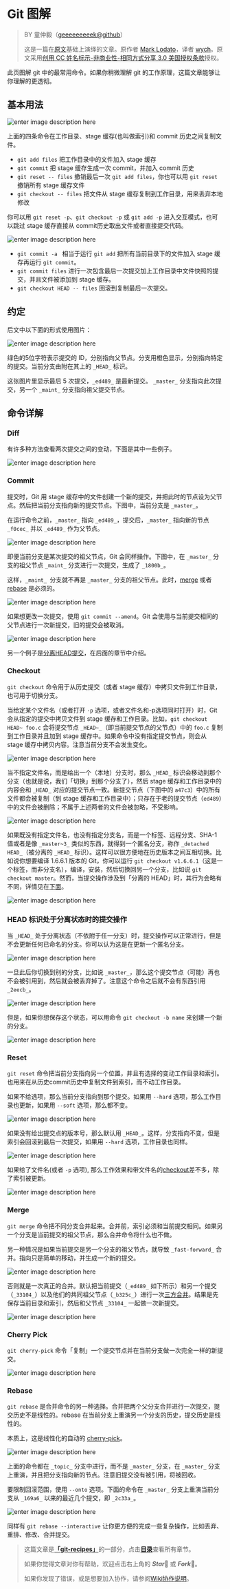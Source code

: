 # Git 图解

> BY 童仲毅（[geeeeeeeeek@github](https://github.com/geeeeeeeeek/git-recipes/)）
>
> 这是一篇在[原文](http://marklodato.github.io/visual-git-guide/index-zh-cn.html)基础上演绎的文章。原作者 [Mark Lodato](lodatom@gmail.com)，译者 [wych](ellrywych@gmail.com)。原文采用[创用 CC 姓名标示-非商业性-相同方式分享 3.0 美国授权条款](https://creativecommons.org/licenses/by-nc-sa/3.0/us/)授权。

此页图解 git 中的最常用命令。如果你稍微理解 git 的工作原理，这篇文章能够让你理解的更透彻。



## 基本用法

![enter image description here](http://marklodato.github.io/visual-git-guide/basic-usage.svg)

上面的四条命令在工作目录、stage 缓存(也叫做索引)和 commit 历史之间复制文件。

* `git add files` 把工作目录中的文件加入 stage 缓存
* `git commit` 把 stage 缓存生成一次 commit，并加入 commit 历史
* `git reset -- files` 撤销最后一次 `git add files`，你也可以用 `git reset` 撤销所有 stage 缓存文件
* `git checkout -- files` 把文件从 stage 缓存复制到工作目录，用来丢弃本地修改

你可以用 `git reset -p`、`git checkout -p` 或 `git add -p` 进入交互模式，也可以跳过 stage 缓存直接从  commit历史取出文件或者直接提交代码。

![enter image description here](http://marklodato.github.io/visual-git-guide/basic-usage-2.svg)

* `git commit -a ` 相当于运行 `git add` 把所有当前目录下的文件加入 stage 缓存再运行 `git commit`。
* `git commit files` 进行一次包含最后一次提交加上工作目录中文件快照的提交，并且文件被添加到 stage 缓存。
* `git checkout HEAD -- files` 回滚到复制最后一次提交。

## 约定

后文中以下面的形式使用图片：

![enter image description here](http://marklodato.github.io/visual-git-guide/conventions.svg)

绿色的5位字符表示提交的 ID，分别指向父节点。分支用橙色显示，分别指向特定的提交。当前分支由附在其上的 `_HEAD_` 标识。

这张图片里显示最后 5 次提交，`_ed489_` 是最新提交。 `_master_` 分支指向此次提交，另一个 `_maint_` 分支指向祖父提交节点。

## 命令详解

### Diff

有许多种方法查看两次提交之间的变动，下面是其中一些例子。

![enter image description here](http://marklodato.github.io/visual-git-guide/diff.svg)

### Commit

提交时，Git 用 stage 缓存中的文件创建一个新的提交，并把此时的节点设为父节点。然后把当前分支指向新的提交节点。下图中，当前分支是 `_master_`。

在运行命令之前，`_master_` 指向 `_ed489_`，提交后，`_master_` 指向新的节点`_f0cec_` 并以 `_ed489_` 作为父节点。

![enter image description here](http://marklodato.github.io/visual-git-guide/commit-master.svg)

即便当前分支是某次提交的祖父节点，Git 会同样操作。下图中，在 `_master_` 分支的祖父节点 `_maint_` 分支进行一次提交，生成了 `_1800b_`。

这样，`_maint_ `分支就不再是 `_master_` 分支的祖父节点。此时，[merge](#merge) 或者 [rebase](#rebase) 是必须的。

![enter image description here](http://marklodato.github.io/visual-git-guide/commit-maint.svg)

如果想更改一次提交，使用 `git commit --amend`。Git 会使用与当前提交相同的父节点进行一次新提交，旧的提交会被取消。

![enter image description here](http://marklodato.github.io/visual-git-guide/commit-amend.svg)

另一个例子是[分离HEAD提交](#detached)，在后面的章节中介绍。

### Checkout

`git checkout` 命令用于从历史提交（或者 stage 缓存）中拷贝文件到工作目录，也可用于切换分支。

当给定某个文件名（或者打开 `-p` 选项，或者文件名和-p选项同时打开）时，Git 会从指定的提交中拷贝文件到 stage 缓存和工作目录。比如，`git checkout HEAD~ foo.c` 会将提交节点 `_HEAD~_`（即当前提交节点的父节点）中的 `foo.c` 复制到工作目录并且加到 stage 缓存中。如果命令中没有指定提交节点，则会从 stage 缓存中拷贝内容。注意当前分支不会发生变化。

![enter image description here](http://marklodato.github.io/visual-git-guide/checkout-files.svg)

当不指定文件名，而是给出一个（本地）分支时，那么 `_HEAD_` 标识会移动到那个分支（也就是说，我们「切换」到那个分支了），然后 stage 缓存和工作目录中的内容会和 `_HEAD_` 对应的提交节点一致。新提交节点（下图中的 `a47c3`）中的所有文件都会被复制（到 stage 缓存和工作目录中）；只存在于老的提交节点（`ed489`）中的文件会被删除；不属于上述两者的文件会被忽略，不受影响。

![enter image description here](http://marklodato.github.io/visual-git-guide/checkout-branch.svg)

如果既没有指定文件名，也没有指定分支名，而是一个标签、远程分支、SHA-1 值或者是像 `_master~3_` 类似的东西，就得到一个匿名分支，称作 `_detached HEAD_`（被分离的 `_HEAD_` 标识）。这样可以很方便地在历史版本之间互相切换。比如说你想要编译 1.6.6.1 版本的 Git，你可以运行 `git checkout v1.6.6.1`（这是一个标签，而非分支名），编译，安装，然后切换回另一个分支，比如说 `git checkout master`。然而，当提交操作涉及到「分离的 HEAD」时，其行为会略有不同，详情见在[下面](#detached)。

![enter image description here](http://marklodato.github.io/visual-git-guide/checkout-detached.svg)

### HEAD 标识处于分离状态时的提交操作

当 `_HEAD_` 处于分离状态（不依附于任一分支）时，提交操作可以正常进行，但是不会更新任何已命名的分支。你可以认为这是在更新一个匿名分支。

![enter image description here](http://marklodato.github.io/visual-git-guide/commit-detached.svg)

一旦此后你切换到别的分支，比如说 `_master_`，那么这个提交节点（可能）再也不会被引用到，然后就会被丢弃掉了。注意这个命令之后就不会有东西引用 `_2eecb_`。

![enter image description here](http://marklodato.github.io/visual-git-guide/checkout-after-detached.svg)

但是，如果你想保存这个状态，可以用命令 `git checkout -b name` 来创建一个新的分支。

![enter image description here](http://marklodato.github.io/visual-git-guide/checkout-b-detached.svg)

### Reset

`git reset` 命令把当前分支指向另一个位置，并且有选择的变动工作目录和索引。也用来在从历史commit历史中复制文件到索引，而不动工作目录。

如果不给选项，那么当前分支指向到那个提交。如果用 `--hard` 选项，那么工作目录也更新，如果用 `--soft` 选项，那么都不变。

![enter image description here](http://marklodato.github.io/visual-git-guide/reset-commit.svg)

如果没有给出提交点的版本号，那么默认用 `_HEAD_`。这样，分支指向不变，但是索引会回滚到最后一次提交，如果用 `--hard` 选项，工作目录也同样。

![enter image description here](http://marklodato.github.io/visual-git-guide/reset.svg)

如果给了文件名(或者 `-p` 选项), 那么工作效果和带文件名的[checkout](#checkout)差不多，除了索引被更新。

![enter image description here](http://marklodato.github.io/visual-git-guide/reset-files.svg)

### Merge

`git merge` 命令把不同分支合并起来。合并前，索引必须和当前提交相同。如果另一个分支是当前提交的祖父节点，那么合并命令将什么也不做。

另一种情况是如果当前提交是另一个分支的祖父节点，就导致 `_fast-forward_` 合并。指向只是简单的移动，并生成一个新的提交。

![enter image description here](http://marklodato.github.io/visual-git-guide/merge-ff.svg)

否则就是一次真正的合并。默认把当前提交（`_ed489_` 如下所示）和另一个提交（`_33104_`）以及他们的共同祖父节点（`_b325c_`）进行一次[三方合并](http://en.wikipedia.org/wiki/Three-way_merge)。结果是先保存当前目录和索引，然后和父节点 `_33104_` 一起做一次新提交。

![enter image description here](http://marklodato.github.io/visual-git-guide/merge.svg)

### Cherry Pick

`git cherry-pick` 命令「复制」一个提交节点并在当前分支做一次完全一样的新提交。

![enter image description here](http://marklodato.github.io/visual-git-guide/cherry-pick.svg)

### Rebase

`git rebase` 是合并命令的另一种选择。合并把两个父分支合并进行一次提交，提交历史不是线性的。rebase 在当前分支上重演另一个分支的历史，提交历史是线性的。

本质上，这是线性化的自动的 [cherry-pick](#cherry-pick)。

![enter image description here](http://marklodato.github.io/visual-git-guide/rebase.svg)

上面的命令都在 `_topic_` 分支中进行，而不是 `_master_` 分支，在 `_master_` 分支上重演，并且把分支指向新的节点。注意旧提交没有被引用，将被回收。

要限制回滚范围，使用 `--onto` 选项。下面的命令在 `_master_` 分支上重演当前分支从 `_169a6_` 以来的最近几个提交，即 `_2c33a_`。

![enter image description here](http://marklodato.github.io/visual-git-guide/rebase-onto.svg)

同样有 `git rebase --interactive` 让你更方便的完成一些复杂操作，比如丢弃、重排、修改、合并提交。

> 这篇文章是[**「git-recipes」**](https://github.com/geeeeeeeeek/git-recipes/)的一部分，点击[**目录**](https://github.com/geeeeeeeeek/git-recipes/wiki/)查看所有章节。
>
> 如果你觉得文章对你有帮助，欢迎点击右上角的 ***Star***:star2: 或 ***Fork***:fork_and_knife:。
>
> 如果你发现了错误，或是想要加入协作，请参阅[Wiki协作说明](https://github.com/geeeeeeeeek/git-recipes/issues/1)。
